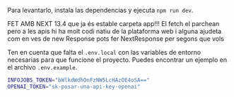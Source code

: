 Para levantarlo, instala las dependencias y ejecuta `npm run dev`.

FET AMB NEXT 13.4 que ja és estable carpeta app!!! El fetch el parchean pero a les apis hi ha molt codi natiu de la plataforma web i alguna ajudeta com en ves de new Response pots fer NextResponse per segons que vols

Ten en cuenta que falta el `.env.local` con las variables de entorno necesarias para que funcione el proyecto. Puedes encontrar un ejemplo en el archivo `.env.example`.

```bash
INFOJOBS_TOKEN="bWlkdWdhOnFzNW5LcHAzOE4oSA=="
OPENAI_TOKEN="sk-posar-una-api-key-openai"
```